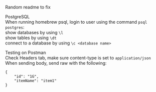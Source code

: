 Random readme to fix

PostgreSQL  
When running homebrew psql, login to user using the command `psql postgres`:  
show databases by using `\l`  
show tables by using `\dt`  
connect to a database by using `\c <database name>`

Testing on Postman  
Check Headers tab, make sure content-type is set to `application/json`  
When sending body, send raw with the following:

```
{
    "id": "1G",
    "itemName": "item1"
}
```
